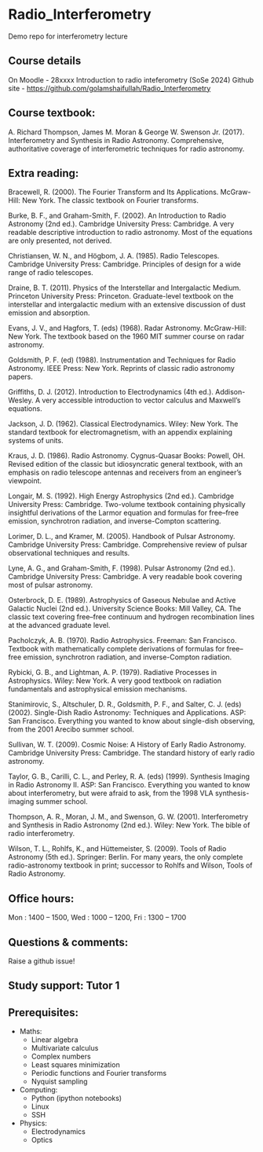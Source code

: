 # Radio_Interferometry
Demo repo for interferometry lecture


## Course details
On Moodle - 28xxxx Introduction to radio inteferometry (SoSe 2024)
Github site - https://github.com/golamshaifullah/Radio_Interferometry

## Course textbook:
A. Richard Thompson, James M. Moran & George W. Swenson Jr. (2017). Interferometry and Synthesis in Radio Astronomy. Comprehensive, authoritative coverage of interferometric techniques for radio astronomy. 

## Extra reading:
Bracewell, R. (2000). The Fourier Transform and Its Applications. McGraw-Hill: New York. The classic textbook on Fourier transforms.

Burke, B. F., and Graham-Smith, F. (2002). An Introduction to Radio Astronomy (2nd ed.). Cambridge University Press: Cambridge. A very readable descriptive introduction to radio astronomy. Most of the equations are only presented, not derived.

Christiansen, W. N., and Högbom, J. A. (1985). Radio Telescopes. Cambridge University Press: Cambridge. Principles of design for a wide range of radio telescopes.

Draine, B. T. (2011). Physics of the Interstellar and Intergalactic Medium. Princeton University Press: Princeton. Graduate-level textbook on the interstellar and intergalactic medium with an extensive discussion of dust emission and absorption.

Evans, J. V., and Hagfors, T. (eds) (1968). Radar Astronomy. McGraw-Hill: New York. The textbook based on the 1960 MIT summer course on radar astronomy.

Goldsmith, P. F. (ed) (1988). Instrumentation and Techniques for Radio Astronomy. IEEE Press: New York. Reprints of classic radio astronomy papers.

Griffiths, D. J. (2012). Introduction to Electrodynamics (4th ed.). Addison-Wesley. A very accessible introduction to vector calculus and Maxwell’s equations.

Jackson, J. D. (1962). Classical Electrodynamics. Wiley: New York. The standard textbook for electromagnetism, with an appendix explaining systems of units.

Kraus, J. D. (1986). Radio Astronomy. Cygnus-Quasar Books: Powell, OH. Revised edition of the classic but idiosyncratic general textbook, with an emphasis on radio telescope antennas and receivers from an engineer’s viewpoint.

Longair, M. S. (1992). High Energy Astrophysics (2nd ed.). Cambridge University Press: Cambridge. Two-volume textbook containing physically insightful derivations of the Larmor equation and formulas for free–free emission, synchrotron radiation, and inverse-Compton scattering.

Lorimer, D. L., and Kramer, M. (2005). Handbook of Pulsar Astronomy. Cambridge University Press: Cambridge. Comprehensive review of pulsar observational techniques and results.

Lyne, A. G., and Graham-Smith, F. (1998). Pulsar Astronomy (2nd ed.). Cambridge University Press: Cambridge. A very readable book covering most of pulsar astronomy.

Osterbrock, D. E. (1989). Astrophysics of Gaseous Nebulae and Active Galactic Nuclei (2nd ed.). University Science Books: Mill Valley, CA. The classic text covering free–free continuum and hydrogen recombination lines at the advanced graduate level.

Pacholczyk, A. B. (1970). Radio Astrophysics. Freeman: San Francisco. Textbook with mathematically complete derivations of formulas for free–free emission, synchrotron radiation, and inverse-Compton radiation.

Rybicki, G. B., and Lightman, A. P. (1979). Radiative Processes in Astrophysics. Wiley: New York. A very good textbook on radiation fundamentals and astrophysical emission mechanisms.

Stanimirovic, S., Altschuler, D. R., Goldsmith, P. F., and Salter, C. J. (eds) (2002). Single-Dish Radio Astronomy: Techniques and Applications. ASP: San Francisco. Everything you wanted to know about single-dish observing, from the 2001 Arecibo summer school.

Sullivan, W. T. (2009). Cosmic Noise: A History of Early Radio Astronomy. Cambridge University Press: Cambridge. The standard history of early radio astronomy.

Taylor, G. B., Carilli, C. L., and Perley, R. A. (eds) (1999). Synthesis Imaging in Radio Astronomy II. ASP: San Francisco. Everything you wanted to know about interferometry, but were afraid to ask, from the 1998 VLA synthesis-imaging summer school.

Thompson, A. R., Moran, J. M., and Swenson, G. W. (2001). Interferometry and Synthesis in Radio Astronomy (2nd ed.). Wiley: New York. The bible of radio interferometry.

Wilson, T. L., Rohlfs, K., and Hüttemeister, S. (2009). Tools of Radio Astronomy (5th ed.). Springer: Berlin. For many years, the only complete radio-astronomy textbook in print; successor to Rohlfs and Wilson, Tools of Radio Astronomy.

## Office hours: 
Mon : 1400 – 1500, Wed : 1000 – 1200, Fri : 1300 – 1700

## Questions & comments: 
Raise a github issue!

## Study support: Tutor 1

## Prerequisites:
* Maths:
  - Linear algebra
  - Multivariate calculus
  - Complex numbers
  - Least squares minimization
  - Periodic functions and Fourier transforms
  - Nyquist sampling
* Computing:
  - Python (ipython notebooks)
  - Linux
  - SSH
* Physics:
  - Electrodynamics
  - Optics
